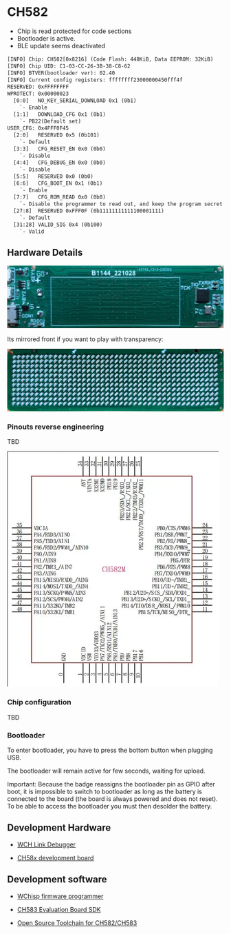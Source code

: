 # CH582

* Chip is read protected for code sections
* Bootloader is active.
* BLE update seems deactivated
```
[INFO] Chip: CH582[0x8216] (Code Flash: 448KiB, Data EEPROM: 32KiB)
[INFO] Chip UID: C1-03-CC-26-3B-38-C8-62
[INFO] BTVER(bootloader ver): 02.40
[INFO] Current config registers: ffffffff23000000450fff4f
RESERVED: 0xFFFFFFFF
WPROTECT: 0x00000023
  [0:0]   NO_KEY_SERIAL_DOWNLOAD 0x1 (0b1)
    `- Enable
  [1:1]   DOWNLOAD_CFG 0x1 (0b1)
    `- PB22(Default set)
USER_CFG: 0x4FFF0F45
  [2:0]   RESERVED 0x5 (0b101)
    `- Default
  [3:3]   CFG_RESET_EN 0x0 (0b0)
    `- Disable
  [4:4]   CFG_DEBUG_EN 0x0 (0b0)
    `- Disable
  [5:5]   RESERVED 0x0 (0b0)
  [6:6]   CFG_BOOT_EN 0x1 (0b1)
    `- Enable
  [7:7]   CFG_ROM_READ 0x0 (0b0)
    `- Disable the programmer to read out, and keep the program secret
  [27:8]  RESERVED 0xFFF0F (0b11111111111100001111)
    `- Default
  [31:28] VALID_SIG 0x4 (0b100)
    `- Valid
```
## Hardware Details

![Back](assets/badge_ch582_back.png)

Its mirrored front if you want to play with transparency:

![Front](assets/badge_ch582_front_mirror.png)

### Pinouts reverse engineering

TBD

![pinout](assets/ch582.png)

### Chip configuration

TBD

### Bootloader

To enter bootloader, you have to press the bottom button when plugging USB.

The bootloader will remain active for few seconds, waiting for upload.

Important: Because the badge reassigns the bootloader pin as GPIO after boot,
it is impossible to switch to bootloader as long as the battery is connected
to the board (the board is always powered and does not reset). To be able to
access the bootloader you must then desolder the battery.

## Development Hardware

* [WCH Link Debugger](https://www.aliexpress.us/item/3256803507003815.html)

* [CH58x development board](https://www.aliexpress.us/item/3256805118564658.html)

## Development software

* [WChisp firmware programmer](https://github.com/ch32-rs/wchisp)

* [CH583 Evaluation Board SDK](https://github.com/openwch/ch583)

* [Open Source Toolchain for CH582/CH583](https://github.com/cjacker/opensource-toolchain-ch32v)

